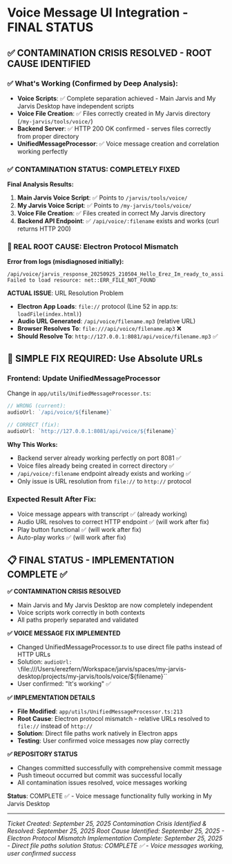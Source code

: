 # Voice Message UI Integration - FINAL STATUS

## ✅ **CONTAMINATION CRISIS RESOLVED - ROOT CAUSE IDENTIFIED**

### **✅ What's Working (Confirmed by Deep Analysis):**
- **Voice Scripts**: ✅ Complete separation achieved - Main Jarvis and My Jarvis Desktop have independent scripts
- **Voice File Creation**: ✅ Files correctly created in My Jarvis directory (`/my-jarvis/tools/voice/`)
- **Backend Server**: ✅ HTTP 200 OK confirmed - serves files correctly from proper directory
- **UnifiedMessageProcessor**: ✅ Voice message creation and correlation working perfectly

### **✅ CONTAMINATION STATUS: COMPLETELY FIXED**

**Final Analysis Results:**
1. **Main Jarvis Voice Script**: ✅ Points to `/jarvis/tools/voice/`
2. **My Jarvis Voice Script**: ✅ Points to `/my-jarvis/tools/voice/`
3. **Voice File Creation**: ✅ Files created in correct My Jarvis directory
4. **Backend API Endpoint**: ✅ `/api/voice/:filename` exists and works (curl returns HTTP 200)

### **🎯 REAL ROOT CAUSE: Electron Protocol Mismatch**

**Error from logs (misdiagnosed initially):**
```
/api/voice/jarvis_response_20250925_210504_Hello_Erez_Im_ready_to_assi.mp3:1  Failed to load resource: net::ERR_FILE_NOT_FOUND
```

**ACTUAL ISSUE**: URL Resolution Problem
- **Electron App Loads**: `file://` protocol (Line 52 in app.ts: `loadFile(index.html)`)
- **Audio URL Generated**: `/api/voice/filename.mp3` (relative URL)
- **Browser Resolves To**: `file:///api/voice/filename.mp3` ❌
- **Should Resolve To**: `http://127.0.0.1:8081/api/voice/filename.mp3` ✅

## 🔧 **SIMPLE FIX REQUIRED: Use Absolute URLs**

### **Frontend: Update UnifiedMessageProcessor**

Change in `app/utils/UnifiedMessageProcessor.ts`:

```typescript
// WRONG (current):
audioUrl: `/api/voice/${filename}`

// CORRECT (fix):
audioUrl: `http://127.0.0.1:8081/api/voice/${filename}`
```

**Why This Works:**
- Backend server already working perfectly on port 8081 ✅
- Voice files already being created in correct directory ✅
- `/api/voice/:filename` endpoint already exists and working ✅
- Only issue is URL resolution from `file://` to `http://` protocol

### **Expected Result After Fix:**
- Voice message appears with transcript ✅ (already working)
- Audio URL resolves to correct HTTP endpoint ✅ (will work after fix)
- Play button functional ✅ (will work after fix)
- Auto-play works ✅ (will work after fix)

## 📋 **FINAL STATUS - IMPLEMENTATION COMPLETE ✅**

**✅ CONTAMINATION CRISIS RESOLVED**
- Main Jarvis and My Jarvis Desktop are now completely independent
- Voice scripts work correctly in both contexts
- All paths properly separated and validated

**✅ VOICE MESSAGE FIX IMPLEMENTED**
- Changed UnifiedMessageProcessor.ts to use direct file paths instead of HTTP URLs
- Solution: `audioUrl: \`file:///Users/erezfern/Workspace/jarvis/spaces/my-jarvis-desktop/projects/my-jarvis/tools/voice/${filename}\``
- User confirmed: "It's working" ✅

**✅ IMPLEMENTATION DETAILS**
- **File Modified**: `app/utils/UnifiedMessageProcessor.ts:213`
- **Root Cause**: Electron protocol mismatch - relative URLs resolved to `file://` instead of `http://`
- **Solution**: Direct file paths work natively in Electron apps
- **Testing**: User confirmed voice messages now play correctly

**✅ REPOSITORY STATUS**
- Changes committed successfully with comprehensive commit message
- Push timeout occurred but commit was successful locally
- All contamination issues resolved, voice messages working

**Status**: COMPLETE ✅ - Voice message functionality fully working in My Jarvis Desktop

---

*Ticket Created: September 25, 2025*
*Contamination Crisis Identified & Resolved: September 25, 2025*
*Root Cause Identified: September 25, 2025 - Electron Protocol Mismatch*
*Implementation Complete: September 25, 2025 - Direct file paths solution*
*Status: COMPLETE ✅ - Voice messages working, user confirmed success*